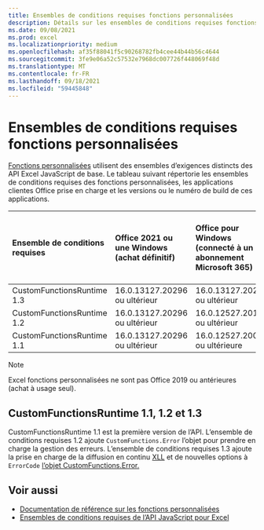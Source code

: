 ```yaml
---
title: Ensembles de conditions requises fonctions personnalisées
description: Détails sur les ensembles de conditions requises fonctions personnalisées pour Excel API JavaScript.
ms.date: 09/08/2021
ms.prod: excel
ms.localizationpriority: medium
ms.openlocfilehash: af35f88041f5c90268782fb4cee44b44b56c4644
ms.sourcegitcommit: 3fe9e06a52c57532e7968dc007726f448069f48d
ms.translationtype: MT
ms.contentlocale: fr-FR
ms.lasthandoff: 09/18/2021
ms.locfileid: "59445848"
---
```

# <a name="custom-functions-requirement-sets"></a>Ensembles de conditions requises fonctions personnalisées

[Fonctions personnalisées](../../excel/custom-functions-overview.md) utilisent des ensembles d’exigences distincts des API Excel JavaScript de base. Le tableau suivant répertorie les ensembles de conditions requises des fonctions personnalisées, les applications clientes Office prise en charge et les versions ou le numéro de build de ces applications.

|  Ensemble de conditions requises  |  Office 2021 ou une Windows<br>(achat définitif)  |  Office pour Windows<br>(connecté à un abonnement Microsoft 365)  |  Office sur iPad<br>(connecté à un abonnement Microsoft 365)  |  Office sur Mac<br>(connecté à un abonnement Microsoft 365)  | Office sur le web |
|:-----|:-----|:-----|:-----|:-----|:-----|
| CustomFunctionsRuntime 1.3 | 16.0.13127.20296 ou ultérieur | 16.0.13127.20296 ou ultérieur | Non pris en charge | 16.40.20081000 ou ultérieure | Juillet 2020 |
| CustomFunctionsRuntime 1.2 | 16.0.13127.20296 ou ultérieur | 16.0.12527.20194 ou ultérieur | Non pris en charge | 16.34.20020900 ou ultérieure | Janvier 2020 |
| CustomFunctionsRuntime 1.1 | 16.0.13127.20296 ou ultérieur | 16.0.12527.20092 ou ultérieure | Non pris en charge | 16.34 ou ultérieure | Mai 2019 |

> [!NOTE]
> Excel fonctions personnalisées ne sont pas Office 2019 ou antérieures (achat à usage seul).

## <a name="customfunctionsruntime-11-12-and-13"></a>CustomFunctionsRuntime 1.1, 1.2 et 1.3

CustomFunctionsRuntime 1.1 est la première version de l’API. L’ensemble de conditions requises 1.2 ajoute `CustomFunctions.Error` l’objet pour prendre en charge la gestion des erreurs. L’ensemble de conditions requises 1.3 ajoute la prise en charge de la diffusion en continu [XLL](../../excel/make-custom-functions-compatible-with-xll-udf.md#custom-function-behavior-for-xll-compatible-functions) et de nouvelles options à `ErrorCode` [l’objet CustomFunctions.Error.](/javascript/api/custom-functions-runtime/customfunctions.error)

## <a name="see-also"></a>Voir aussi

- [Documentation de référence sur les fonctions personnalisées](/javascript/api/custom-functions-runtime)
- [Ensembles de conditions requises de l’API JavaScript pour Excel](excel-api-requirement-sets.md)
